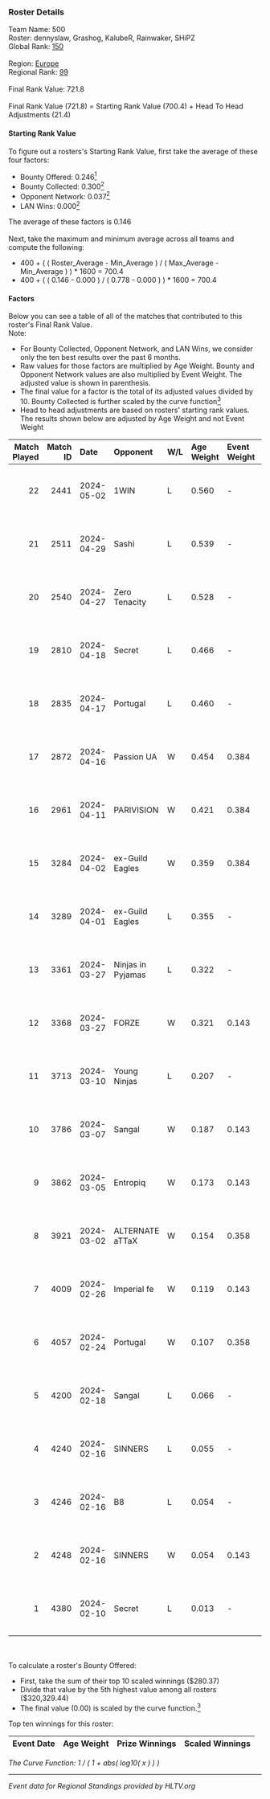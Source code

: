 ### Roster Details<br />
Team Name: 500<br />
Roster: dennyslaw, Grashog, KalubeR, Rainwaker, SHiPZ<br />
Global Rank: [150](../standings_global.md)<br />
<br />
Region: [Europe]( ../standings_europe.md)<br />
Regional Rank: [99]( ../standings_europe.md)<br />
<br />
Final Rank Value:  721.8<br />
<br />
Final Rank Value (721.8) = Starting Rank Value (700.4) + Head To Head Adjustments (21.4)<br />

#### Starting Rank Value<br />
To figure out a rosters's Starting Rank Value, first take the average of these four factors:<br />
- Bounty Offered: 0.246[<sup>1</sup>](#table2)
- Bounty Collected: 0.300[<sup>2</sup>](#table1)
- Opponent Network: 0.037[<sup>2</sup>](#table1)
- LAN Wins: 0.000[<sup>2</sup>](#table1)

The average of these factors is 0.146<br />
<br />
Next, take the maximum and minimum average across all teams and compute the following:<br />
- 400 + ( ( Roster_Average - Min_Average ) / ( Max_Average - Min_Average ) ) * 1600 = 700.4
- 400 + ( ( 0.146 - 0.000 ) / ( 0.778 - 0.000 ) ) * 1600 = 700.4


#### Factors<br />
Below you can see a table of all of the matches that contributed to this roster's Final Rank Value.<br />
Note:<br />

- For Bounty Collected, Opponent Network, and LAN Wins, we consider only the ten best results over the past 6 months.
- Raw values for those factors are multiplied by Age Weight. Bounty and Opponent Network values are also multiplied by Event Weight. The adjusted value is shown in parenthesis.
- The final value for a factor is the total of its adjusted values divided by 10. Bounty Collected is further scaled by the curve function[<sup>3</sup>](#curveFunction)
- Head to head adjustments are based on rosters' starting rank values. The results shown below are adjusted by Age Weight and not Event Weight
<span id="table1"></span><br />


| Match Played | Match ID | Date       | Opponent          | W/L | Age Weight | Event Weight | Bounty Collected | Opponent Network | LAN Wins  | H2H Adj. | Roster                                        |
| -: | -: | :- | :- | :- | :- | :- | :- | :- | :- | -: | :- |
|           22 |     2441 | 2024-05-02 | 1WIN              | L   | 0.560      | -            | -                | -                | -         |    -3.99 | dennyslaw, Grashog, KalubeR, Rainwaker, SHiPZ |
|           21 |     2511 | 2024-04-29 | Sashi             | L   | 0.539      | -            | -                | -                | -         |    -1.28 | dennyslaw, Grashog, Rainwaker, REDSTAR, SHiPZ |
|           20 |     2540 | 2024-04-27 | Zero Tenacity     | L   | 0.528      | -            | -                | -                | -         |    -2.25 | dennyslaw, Grashog, Rainwaker, REDSTAR, SHiPZ |
|           19 |     2810 | 2024-04-18 | Secret            | L   | 0.466      | -            | -                | -                | -         |   -10.96 | dennyslaw, Grashog, Rainwaker, REDSTAR, SHiPZ |
|           18 |     2835 | 2024-04-17 | Portugal          | L   | 0.460      | -            | -                | -                | -         |    -8.42 | dennyslaw, Grashog, Rainwaker, REDSTAR, SHiPZ |
|           17 |     2872 | 2024-04-16 | Passion UA        | W   | 0.454      | 0.384        | 0.173 (0.030)    | 1.000 (0.175)    | 0 (0.000) |    12.21 | dennyslaw, Grashog, Rainwaker, REDSTAR, SHiPZ |
|           16 |     2961 | 2024-04-11 | PARIVISION        | W   | 0.421      | 0.384        | 0.017 (0.003)    | 0.590 (0.095)    | 0 (0.000) |    11.71 | dennyslaw, Grashog, Rainwaker, REDSTAR, SHiPZ |
|           15 |     3284 | 2024-04-02 | ex-Guild Eagles   | W   | 0.359      | 0.384        | 0.007 (0.001)    | 0.207 (0.029)    | 0 (0.000) |     7.07 | dennyslaw, Grashog, Rainwaker, REDSTAR, SHiPZ |
|           14 |     3289 | 2024-04-01 | ex-Guild Eagles   | L   | 0.355      | -            | -                | -                | -         |    -4.26 | dennyslaw, Grashog, Rainwaker, REDSTAR, SHiPZ |
|           13 |     3361 | 2024-03-27 | Ninjas in Pyjamas | L   | 0.322      | -            | -                | -                | -         |    -0.04 | dennyslaw, Grashog, Rainwaker, REDSTAR, SHiPZ |
|           12 |     3368 | 2024-03-27 | FORZE             | W   | 0.321      | 0.143        | 0.057 (0.003)    | 0.164 (0.008)    | 0 (0.000) |     7.71 | dennyslaw, Grashog, Rainwaker, REDSTAR, SHiPZ |
|           11 |     3713 | 2024-03-10 | Young Ninjas      | L   | 0.207      | -            | -                | -                | -         |    -2.80 | dennyslaw, Grashog, Rainwaker, REDSTAR, SHiPZ |
|           10 |     3786 | 2024-03-07 | Sangal            | W   | 0.187      | 0.143        | 0.219 (0.006)    | 0.846 (0.023)    | 0 (0.000) |     5.43 | dennyslaw, Grashog, Rainwaker, REDSTAR, SHiPZ |
|            9 |     3862 | 2024-03-05 | Entropiq          | W   | 0.173      | 0.143        | 0.000 (0.000)    | 0.034 (0.001)    | 0 (0.000) |     1.60 | dennyslaw, Grashog, Rainwaker, REDSTAR, SHiPZ |
|            8 |     3921 | 2024-03-02 | ALTERNATE aTTaX   | W   | 0.154      | 0.358        | 0.031 (0.002)    | 0.537 (0.030)    | 0 (0.000) |     3.99 | dennyslaw, Grashog, Rainwaker, REDSTAR, SHiPZ |
|            7 |     4009 | 2024-02-26 | Imperial fe       | W   | 0.119      | 0.143        | 0.128 (0.002)    | 0.287 (0.005)    | 0 (0.000) |     3.25 | dennyslaw, Grashog, Rainwaker, REDSTAR, SHiPZ |
|            6 |     4057 | 2024-02-24 | Portugal          | W   | 0.107      | 0.358        | 0.003 (0.000)    | 0.115 (0.004)    | 0 (0.000) |     1.60 | dennyslaw, Grashog, Rainwaker, REDSTAR, SHiPZ |
|            5 |     4200 | 2024-02-18 | Sangal            | L   | 0.066      | -            | -                | -                | -         |    -0.15 | dennyslaw, Patrick, Rainwaker, REDSTAR, SHiPZ |
|            4 |     4240 | 2024-02-16 | SINNERS           | L   | 0.055      | -            | -                | -                | -         |    -0.13 | dennyslaw, Patrick, Rainwaker, REDSTAR, SHiPZ |
|            3 |     4246 | 2024-02-16 | B8                | L   | 0.054      | -            | -                | -                | -         |    -0.18 | dennyslaw, Patrick, Rainwaker, REDSTAR, SHiPZ |
|            2 |     4248 | 2024-02-16 | SINNERS           | W   | 0.054      | 0.143        | 0.037 (0.000)    | 0.790 (0.006)    | 0 (0.000) |     1.56 | dennyslaw, Patrick, Rainwaker, REDSTAR, SHiPZ |
|            1 |     4380 | 2024-02-10 | Secret            | L   | 0.013      | -            | -                | -                | -         |    -0.29 | dennyslaw, Patrick, Rainwaker, REDSTAR, SHiPZ |

<br />
<span id="table2"></span><br />
To calculate a roster's Bounty Offered:<br />

- First, take the sum of their top 10 scaled winnings ($280.37)
- Divide that value by the 5th highest value among all rosters ($320,329.44)
- The final value (0.00) is scaled by the curve function.[<sup>3</sup>](#curveFunction)

Top ten winnings for this roster:<br />

| Event Date | Age Weight | Prize Winnings | Scaled Winnings |
| :- | -: | :- | :- |


<span id="curveFunction"></span>_The Curve Function: 1 / ( 1 + abs( log10( x ) ) )_<br />

---
_Event data for Regional Standings provided by HLTV.org_<br />
